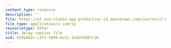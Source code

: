 ```yaml
---
content_type: resource
description: ''
file: https://ol-ocw-studio-app-production.s3.amazonaws.com/courses/2-003sc-engineering-dynamics-fall-2011/829ab02cc3715099bc2c1e8243d07c3b_f1pxiNDTyHc.vtt
file_type: application/x-subrip
resourcetype: Other
title: 3play caption file
uid: 829ab02c-c371-5099-bc2c-1e8243d07c3b
---
```

